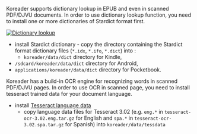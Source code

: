 Koreader supports dictionary lookup in EPUB and even in scanned PDF/DJVU documents.
In order to use dictionary lookup function, you need to install one or more dictionaries of Stardict format first.

[![Dictionary lookup](https://github.com/koreader/koreader/wiki/screenshots/dictionary_lookup.png)](https://github.com/koreader/koreader/wiki/screenshots/dictionary_lookup.png)

* install Stardict dictionary - copy the directory containing the Stardict format dictionary files (`*.idx`, `*.ifo`, `*.dict`) into :
    * `koreader/data/dict` directory for Kindle,
 *  `/sdcard/koreader/data/dict` directory for Android,
 *  `applications/koreader/data/dict` directory for Pocketbook.


Koreader has a build-in OCR engine for recognizing words in scanned PDF/DJVU pages. In order to use OCR in scanned page, you need to install tesseract trained data for your document language.

* install [Tesseract language data](https://code.google.com/p/tesseract-ocr/downloads/list)
    * copy language data files for Tesseract 3.02 (e.g. `eng.*` in `tesseract-ocr-3.02.eng.tar.gz` for English and `spa.*` in `tesseract-ocr-3.02.spa.tar.gz` for Spanish) into `koreader/data/tessdata`
